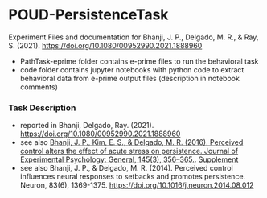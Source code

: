 # POUD-PersistenceTask
Experiment Files and documentation for Bhanji, J. P., Delgado, M. R., &amp; Ray, S. (2021). https://doi.org/10.1080/00952990.2021.1888960  

- PathTask-eprime folder contains e-prime files to run the behavioral task  
- code folder contains jupyter notebooks with python code to extract behavioral data from e-prime output files (description in notebook comments)  

### Task Description  
- reported in Bhanji, Delgado, Ray. (2021). https://doi.org/10.1080/00952990.2021.1888960  
- see also [Bhanji, J. P., Kim, E. S., & Delgado, M. R. (2016). Perceived control alters the effect of acute stress on persistence. Journal of Experimental Psychology: General, 145(3), 356–365.](https://doi.org/10.1037/xge0000137). [Supplement](http://supp.apa.org/psycarticles/supplemental/xge0000137/xge0000137_supp.html)     
- see also Bhanji, J. P., & Delgado, M. R. (2014). Perceived control influences neural responses to setbacks and promotes persistence. Neuron, 83(6), 1369-1375. https://doi.org/10.1016/j.neuron.2014.08.012  

